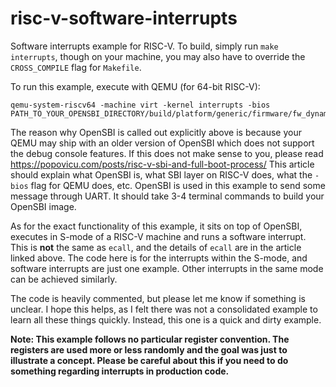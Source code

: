 # risc-v-software-interrupts

Software interrupts example for RISC-V. To build, simply run `make interrupts`, though on your machine, you may also have to override the `CROSS_COMPILE` flag for `Makefile`.

To run this example, execute with QEMU (for 64-bit RISC-V):

```
qemu-system-riscv64 -machine virt -kernel interrupts -bios PATH_TO_YOUR_OPENSBI_DIRECTORY/build/platform/generic/firmware/fw_dynamic.bin
```

The reason why OpenSBI is called out explicitly above is because your QEMU may ship with an older version of OpenSBI which does not support the debug console features. If this does not make sense to you, please read https://popovicu.com/posts/risc-v-sbi-and-full-boot-process/ This article should explain what OpenSBI is, what SBI layer on RISC-V does, what the `-bios` flag for QEMU does, etc. OpenSBI is used in this example to send some message through UART. It should take 3-4 terminal commands to build your OpenSBI image.

As for the exact functionality of this example, it sits on top of OpenSBI, executes in S-mode of a RISC-V machine and runs a software interrupt. This is **not** the same as `ecall`, and the details of `ecall` are in the article linked above. The code here is for the interrupts within the S-mode, and software interrupts are just one example. Other interrupts in the same mode can be achieved similarly.

The code is heavily commented, but please let me know if something is unclear. I hope this helps, as I felt there was not a consolidated example to learn all these things quickly. Instead, this one is a quick and dirty example.

**Note: This example follows no particular register convention. The registers are used more or less randomly and the goal was just to illustrate a concept. Please be careful about this if you need to do something regarding interrupts in production code.**